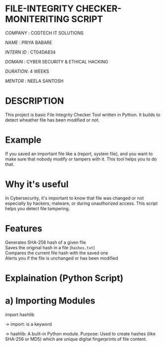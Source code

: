 # FILE-INTEGRITY CHECKER-MONITERITING SCRIPT

*COMPANY* : CODTECH IT SOLUTIONS

*NAME* : PRIYA BABARE

*INTERN ID* : CT04DA834 

*DOMAIN* : CYBER  SECURITY & ETHICAL  HACKING

*DURATION*: 4 WEEKS

*MENTOR* : NEELA SANTOSH

# DESCRIPTION

This project is basic File Integrity Checker Tool written in Python. It builds to detect wheather file has been modified or not.

# Example

If you saved an important file like a (report, system file), and you want to make sure that nobody modify or tampers with it. This tool helps you to do that.

# Why it's useful

In Cybersecurity, it's important to know that file was changed or not especially by hackers, malware, or during unauthorized access. This script helps you detect file tampering.

# Features

 Generates SHA-256 hash of a given file  
 Saves the original hash in a file (`hashes.txt`)  
 Compares the current file hash with the saved one  
 Alerts you if the file is unchanged or has been modified

 # Explaination (Python Script)

 # a) Importing Modules

   import hashlib

-> import: is a keyword

-> hashlib: A built-in Python module.
   Purpose: Used to create hashes (like SHA-256 or MD5) which are unique digital fingerprints of file content.
 
